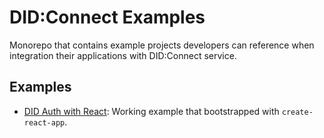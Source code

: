 # DID:Connect Examples

Monorepo that contains example projects developers can reference when integration their applications with DID:Connect service.

## Examples

- [DID Auth with React](./examples/did-auth-with-react): Working example that bootstrapped with `create-react-app`.
